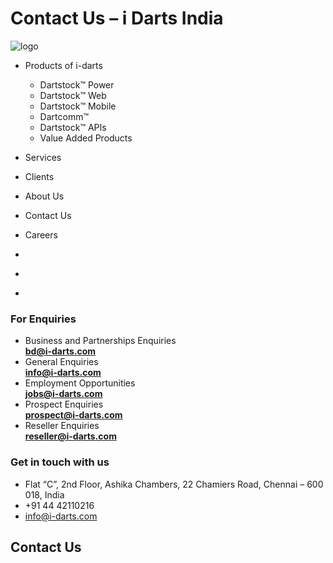 # Contact Us – i Darts India
![logo](https://www.i-darts.com/)

*   Products of i-darts    
    *   Dartstock™ Power
    *   Dartstock™ Web
    *   Dartstock™ Mobile
    *   Dartcomm™
    *   Dartstock™ APIs
    *   Value Added Products
*   Services
*   Clients
*   About Us
*   Contact Us
*   Careers

*   [](https://twitter.com/DartsIndia)
*   [](https://www.linkedin.com/company/darts-india-private-limited/about/)
*   [](https://www.facebook.com/people/Darts-India-Private-Limited/100070550889357/)

### For Enquiries

*   Business and Partnerships Enquiries  
    **bd@i-darts.com**
*   General Enquiries  
    **info@i-darts.com**
*   Employment Opportunities  
    **jobs@i-darts.com**
*   Prospect Enquiries  
    **prospect@i-darts.com**
*   Reseller Enquiries  
    **reseller@i-darts.com**

### Get in touch with us

*   Flat “C”, 2nd Floor, Ashika Chambers, 22 Chamiers Road, Chennai – 600 018, India
*   +91 44 42110216
*   info@i-darts.com

Contact Us
----------